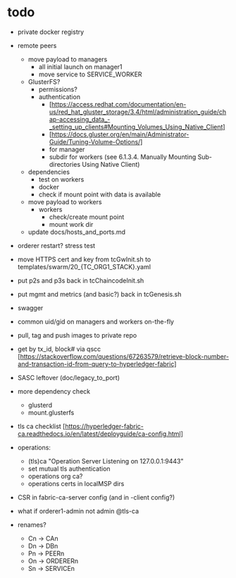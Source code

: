 # todo

* private docker registry
* remote peers
  * move payload to managers
    * all initial launch on manager1
    * move service to SERVICE_WORKER
  * GlusterFS?
    * permissions?
    * authentication
      * [https://access.redhat.com/documentation/en-us/red_hat_gluster_storage/3.4/html/administration_guide/chap-accessing_data_-_setting_up_clients#Mounting_Volumes_Using_Native_Client]
      * [https://docs.gluster.org/en/main/Administrator-Guide/Tuning-Volume-Options/] 
      * for manager
      * subdir for workers (see 6.1.3.4. Manually Mounting Sub-directories Using Native Client)
  * dependencies
    * test on workers
    * docker
    * check if mount point with data is available
  * move payload to workers
    * workers
      * check/create mount point
      * mount work dir
  * update docs/hosts_and_ports.md
* orderer restart? stress test
* move HTTPS cert and key from tcGwInit.sh to templates/swarm/20_{TC_ORG1_STACK}.yaml
* put p2s and p3s back in tcChaincodeInit.sh
* put mgmt and metrics (and basic?) back in tcGenesis.sh

* swagger
* common uid/gid on managers and workers on-the-fly
* pull, tag and push images to private repo
* get by tx_id, block# via qscc [https://stackoverflow.com/questions/67263579/retrieve-block-number-and-transaction-id-from-query-to-hyperledger-fabric]
* SASC leftover (doc/legacy_to_port)
* more dependency check
  * glusterd
  * mount.glusterfs
* tls ca checklist [https://hyperledger-fabric-ca.readthedocs.io/en/latest/deployguide/ca-config.html]
* operations:
  * (tls)ca "Operation Server Listening on 127.0.0.1:9443"
  * set mutual tls authentication
  * operations org ca?
  * operations certs in localMSP dirs
* CSR in fabric-ca-server config (and in -client config?)
* what if orderer1-admin not admin @tls-ca
* renames?
  * Cn -> CAn
  * Dn -> DBn
  * Pn -> PEERn
  * On -> ORDERERn
  * Sn -> SERVICEn
